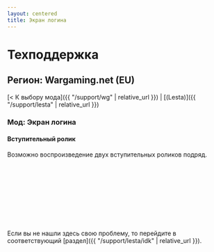 ```yaml
---
layout: centered
title: Экран логина
---
```


# Техподдержка

## Регион: Wargaming.net (EU)

[< К выбору мода]({{ "/support/wg" | relative_url }}) \| [(Lesta)]({{ "/support/lesta" | relative_url }})

### Мод: Экран логина

#### Вступительный ролик
Возможно воспроизведение двух вступительных роликов подряд.

<br>
<br>
<br>
<br>
<br>
<br>
<br>
<br>

<div>
    <div class="b-hr-layoutfix">
        <div class="b-hr-block"><span></span></div>
    </div>
</div>

Если вы не нашли здесь свою проблему, то перейдите в соответствующий [раздел]({{ "/support/lesta/idk" | relative_url }}).
